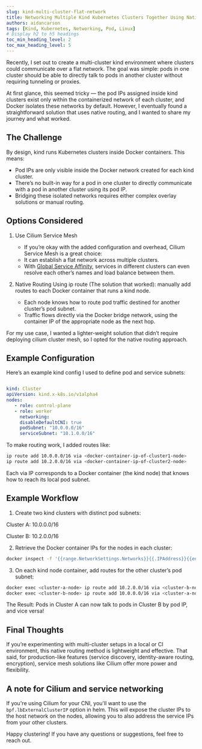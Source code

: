 ```yaml
---
slug: kind-multi-cluster-flat-network
title: Networking Multiple Kind Kubernetes Clusters Together Using Native Routing
authors: aidancarson
tags: [Kind, Kubernetes, Networking, Pod, Linux]
# Display h2 to h5 headings
toc_min_heading_level: 2
toc_max_heading_level: 5
---
```


Recently, I set out to create a multi-cluster kind environment where clusters could communicate over a flat network. 
The goal was simple: pods in one cluster should be able to directly talk to pods in another cluster without requiring tunneling or proxies.

At first glance, this seemed tricky — the pod IPs assigned inside kind clusters exist only within the containerized 
network of each cluster, and Docker isolates these networks by default. However, I eventually found a straightforward 
solution that uses native routing, and I wanted to share my journey and what worked.

## The Challenge
By design, kind runs Kubernetes clusters inside Docker containers. This means:

* Pod IPs are only visible inside the Docker network created for each kind cluster.
* There’s no built-in way for a pod in one cluster to directly communicate with a pod in another cluster using its pod IP.
* Bridging these isolated networks requires either complex overlay solutions or manual routing.

<!-- truncate -->

## Options Considered
1. Use Cilium Service Mesh
   * If you’re okay with the added configuration and overhead, Cilium Service Mesh is a great choice:
   * It can establish a flat network across multiple clusters.
   * With [Global Service Affinity](https://docs.cilium.io/en/stable/network/clustermesh/affinity/#enabling-global-service-affinity),
     services in different clusters can even resolve each other’s names and load balance between them.


2. Native Routing Using ip route (The solution that worked): manually add routes 
   to each Docker container that runs a kind node.
   * Each node knows how to route pod traffic destined for another cluster’s pod subnet.
   * Traffic flows directly via the Docker bridge network, using the container IP of the appropriate node as the next hop.


For my use case, I wanted a lighter-weight solution that didn’t require
deploying cilium cluster mesh, so I opted for the native routing approach.

## Example Configuration

Here’s an example kind config I used to define pod and service subnets:

```yaml

kind: Cluster
apiVersion: kind.x-k8s.io/v1alpha4
nodes:
   - role: control-plane
   - role: worker
     networking:
     disableDefaultCNI: true
     podSubnet: "10.0.0.0/16"
     serviceSubnet: "10.1.0.0/16"
```
To make routing work, I added routes like:

```bash
ip route add 10.0.0.0/16 via <docker-container-ip-of-cluster1-node>
ip route add 10.2.0.0/16 via <docker-container-ip-of-cluster2-node>
```
Each via IP corresponds to a Docker container (the kind node) that knows how to reach its local pod subnet.

## Example Workflow
1. Create two kind clusters with distinct pod subnets:

Cluster A: 10.0.0.0/16

Cluster B: 10.2.0.0/16

2. Retrieve the Docker container IPs for the nodes in each cluster:

```bash
docker inspect -f '{{range.NetworkSettings.Networks}}{{.IPAddress}}{{end}}' <container-name>
```
3. On each kind node container, add routes for the other cluster’s pod subnet:

```bash
docker exec <cluster-a-node> ip route add 10.2.0.0/16 via <cluster-b-node-ip>
docker exec <cluster-b-node> ip route add 10.0.0.0/16 via <cluster-a-node-ip>
```

The Result: Pods in Cluster A can now talk to pods in Cluster B by pod IP, and vice versa!

## Final Thoughts
If you’re experimenting with multi-cluster setups in a local or CI environment, 
this native routing method is lightweight and effective. That said, for production-like features (service discovery, identity-aware routing, encryption), service mesh solutions like Cilium offer more power and flexibility.

## A note for Cilium and service networking

If you're using Cilium for your CNI, you'll want to use the `bpf.lbExternalClusterIP`
option in helm. This will expose the cluster IPs to the host network on the nodes,
allowing you to also address the service IPs from your other clusters.

Happy clustering! If you have any questions or suggestions, feel free to reach out.
